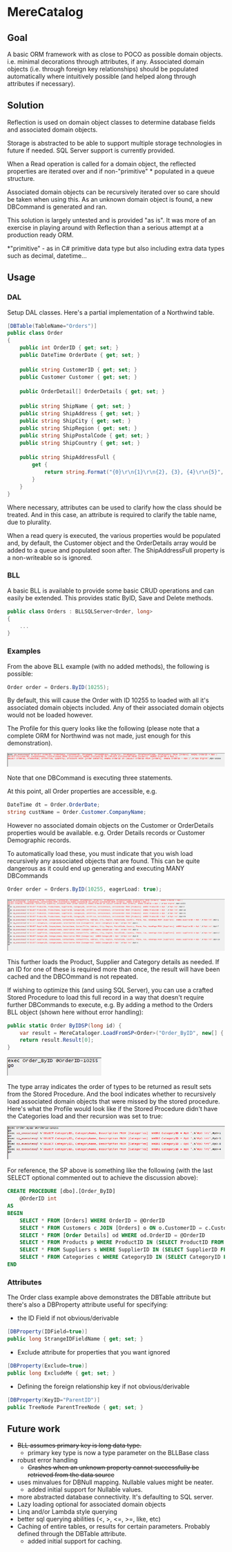 # MereCatalog

## Goal

A basic ORM framework with as close to POCO as possible domain objects. i.e. minimal decorations through attributes, if any. Associated domain objects (i.e. through foreign key relationships) should be populated automatically where intuitively possible (and helped along through attributes if necessary).



## Solution

Reflection is used on domain object classes to determine database fields and associated domain objects. 

Storage is abstracted to be able to support multiple storage technologies in future if needed. SQL Server support is currently provided. 

When a Read operation is called for a domain object, the reflected properties are iterated over and if non-"primitive" * populated in a queue structure.  

Associated domain objects can be recursively iterated over so care should be taken when using this. As an unknown domain object is found, a new DBCommand is generated and ran. 

This solution is largely untested and is provided "as is". It was more of an exercise in playing around with Reflection than a serious attempt at a production ready ORM.

*"primitive" - as in C# primitive data type but also including extra data types such as decimal, datetime...


## Usage

### DAL

Setup DAL classes. Here's a partial implementation of a Northwind table.

``` C#
[DBTable(TableName="Orders")]
public class Order
{
	public int OrderID { get; set; }
	public DateTime OrderDate { get; set; }

	public string CustomerID { get; set; }
	public Customer Customer { get; set; }

	public OrderDetail[] OrderDetails { get; set; }

	public string ShipName { get; set; }
	public string ShipAddress { get; set; }
	public string ShipCity { get; set; }
	public string ShipRegion { get; set; }
	public string ShipPostalCode { get; set; }
	public string ShipCountry { get; set; }
			
	public string ShipAddressFull { 
		get { 
			return string.Format("{0}\r\n{1}\r\n{2}, {3}, {4}\r\n{5}", ShipName, ShipAddress, ShipCity, ShipRegion, ShipPostalCode, ShipCountry); 
		} 
	}
}
```

Where necessary, attributes can be used to clarify how the class should be treated. And in this case, an attribute is required to clarify the table name, due to plurality.

When a read query is executed, the various properties would be populated and, by default, the Customer object and the OrderDetails array would be added to a queue and populated soon after.  The ShipAddressFull property is a non-writeable so is ignored.



### BLL

A basic BLL is available to provide some basic CRUD operations and can easily be extended. This provides static ByID, Save and Delete methods.  

``` C#
public class Orders : BLLSQLServer<Order, long>
{
	...
}
```

### Examples

From the above BLL example (with no added methods), the following is possible:

``` C#
Order order = Orders.ByID(10255);
```

By default, this will cause the Order with ID 10255 to loaded with all it's associated domain objects included. Any of their associated domain objects would not be loaded however.

The Profile for this query looks like the following (please note that a complete ORM for Northwind was not made, just enough for this demonstration).

[![default Load](./images/defaultLoad.PNG)](./images/defaultLoad.PNG)

Note that one DBCommand is executing three statements.

At this point, all Order properties are accessible, e.g.

``` C#
DateTime dt = Order.OrderDate;
string custName = Order.Customer.CompanyName;
```

However no associated domain objects on the Customer or OrderDetails properties would be available. e.g. Order Details records or Customer Demographic records.

To automatically load these, you must indicate that you wish load recursively any associated objects that are found. This can be quite dangerous as it could end up generating and executing MANY DBCommands

``` C#
Order order = Orders.ByID(10255, eagerLoad: true);
```

[![Recursive Load](./images/RecursiveLoad.PNG)](./images/RecursiveLoad.PNG)

This further loads the Product, Supplier and Category details as needed. If an ID for one of these is required more than once, the result will have been cached and the DBCOmmand is not repeated.

If wishing to optimize this (and using SQL Server), you can use a crafted Stored Procedure to load this full record in a way that doesn't require further DBCommands to execute, e.g. By adding a method to the Orders BLL object (shown here without error handling):

``` C#
public static Order ByIDSP(long id) {
	var result = MereCataloger.LoadFromSP<Order>("Order_ByID", new[] { typeof(Order), typeof(Customer), typeof(OrderDetail), typeof(Product), typeof(Supplier), typeof(Category) }, true, "OrderID", id);
	return result.Result[0];
}
```
[![Stored Proc Full](./images/StoredProcFull.PNG)](./images/StoredProcFull.PNG)

The type array indicates the order of types to be returned as result sets from the Stored Procedure. And the bool indicates whether to recursively load associated domain objects that were missed by the stored procedure. Here's what the Profile would look like if the Stored Procedure didn't have the Categories load and ther recursion was set to true:

[![Stored Proc Incomplete](./images/StoredProcIncomplete.PNG)](./images/StoredProcIncomplete.PNG)

For reference, the SP above is something like the following (with the last SELECT optional commented out to achieve the discussion above):

``` SQL 
CREATE PROCEDURE [dbo].[Order_ByID]
	@OrderID int
AS
BEGIN
	SELECT * FROM [Orders] WHERE OrderID = @OrderID
	SELECT * FROM Customers c JOIN [Orders] o ON o.CustomerID = c.CustomerID WHERE o.OrderID = @OrderID
	SELECT * FROM [Order Details] od WHERE od.OrderID = @OrderID
	SELECT * FROM Products p WHERE ProductID IN (SELECT ProductID FROM [Order Details] od WHERE od.OrderID = @OrderID)
	SELECT * FROM Suppliers s WHERE SupplierID IN (SELECT SupplierID FROM Products p WHERE ProductID IN (SELECT ProductID FROM [Order Details] od WHERE od.OrderID = @OrderID))
	SELECT * FROM Categories c WHERE CategoryID IN (SELECT CategoryID FROM Products p WHERE ProductID IN (SELECT ProductID FROM [Order Details] od WHERE od.OrderID = @OrderID))
END
```

### Attributes

The Order class example above demonstrates the DBTable attribute but there's also a DBProperty attribute useful for specifying:
- the ID Field if not obvious/derivable
``` C#
[DBProperty(IDField=true)]
public long StrangeIDFieldName { get; set; }
```
- Exclude attribute for properties that you want ignored
``` C#
[DBProperty(Exclude=true)]
public long ExcludeMe { get; set; }
```
- Defining the foreign relationship key if not obvious/derivable
``` C#
[DBProperty(KeyID="ParentID")]
public TreeNode ParentTreeNode { get; set; }
```

## Future work

- ~~BLL assumes primary key is long data type.~~
  - primary key type is now a type parameter on the BLLBase class
- robust error handling
  - ~~Crashes when an unknown property cannot successfully be retrieved from the data source~~
- uses minvalues for DBNull mapping. Nullable values might be neater.
  - added initial support for Nullable values.
- more abstracted database connectivity. It's defaulting to SQL server.
- Lazy loading optional for associated domain objects
- Linq and/or Lambda style querying
- better sql querying abilities (<, >, <=, >=, like, etc)
- Caching of entire tables, or results for certain parameters. Probably defined through the DBTable attribute.
  - added initial support for caching.
